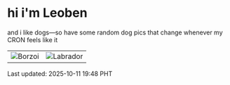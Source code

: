 # hi i'm Leoben

and i like dogs—so have some random dog pics that change whenever my CRON feels like it

|  |  |
|--------|----------|
| ![Borzoi](https://random-dog-vercel.vercel.app/api/random-borzoi?v=1760183286) | ![Labrador](https://random-dog-vercel.vercel.app/api/random-labrador?v=1760183286) |

Last updated: 2025-10-11 19:48 PHT
